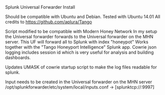 Splunk Universal Forwarder Install

Should be compatible with Ubuntu and Debian. Tested with Ubuntu 14.01
All credits to https://github.com/aplura/Tango 

Script modified to be compatible with Modern Honey Network
In my setup the Universal forwarder forwards to the Universal forwarder on the MHN server. This UF will forward all to Splunk with index "honeypot"
Works together with the "Tango Honeyport Intelligence" Splunk app. Cowrie json logging includes session id which is very useful for analysis and building dashboards.

Updates UMASK of cowrie startup script to make the log files readable for splunk.

Input needs to be created in the Universal forwarder on the MHN server
/opt/splunkforwarder/etc/system/local/inputs.conf -> [splunktcp://:9997]
